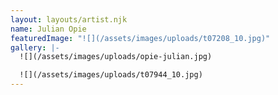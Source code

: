 ```yaml
---
layout: layouts/artist.njk
name: Julian Opie
featuredImage: "![](/assets/images/uploads/t07208_10.jpg)"
gallery: |-
  ![](/assets/images/uploads/opie-julian.jpg)

  ![](/assets/images/uploads/t07944_10.jpg)
---
```

